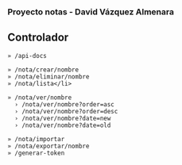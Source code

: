 ### Proyecto notas - David Vázquez Almenara
  
   ## Controlador
    » /api-docs

    » /nota/crear/nombre
    » /nota/eliminar/nombre
    » /nota/lista</li>
    
    » /nota/ver/nombre
      › /nota/ver/nombre?order=asc
      › /nota/ver/nombre?order=desc
      › /nota/ver/nombre?date=new
      › /nota/ver/nombre?date=old
    
    » /nota/importar
    » /nota/exportar/nombre
    » /generar-token
